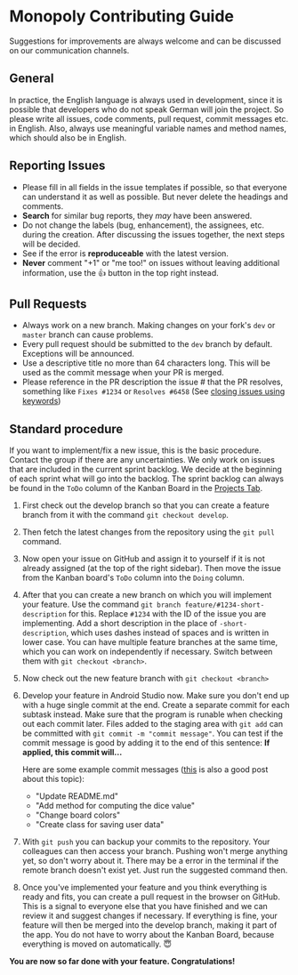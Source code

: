 # Monopoly Contributing Guide
Suggestions for improvements are always welcome and can be discussed on our communication channels.

## General
In practice, the English language is always used in development, since it is possible that developers who do not speak German will join the project.
So please write all issues, code comments, pull request, commit messages etc. in English. Also, always use meaningful variable names and method names, which should also be in English. 

## Reporting Issues
* Please fill in all fields in the issue templates if possible, so that everyone can understand it as well as possible. But never delete the headings and comments.
* **Search** for similar bug reports, they _may_ have been answered.
* Do not change the labels (bug, enhancement), the assignees, etc. during the creation. After discussing the issues together, the next steps will be decided.
* See if the error is **reproduceable** with the latest version.
* **Never** comment "+1" or "me too!" on issues without leaving additional information, use the :+1: button in the top right instead.

## Pull Requests
* Always work on a new branch. Making changes on your fork's `dev` or `master` branch can cause problems.
* Every pull request should be submitted to the `dev` branch by default. Exceptions will be announced.
* Use a descriptive title no more than 64 characters long. This will be used as the commit message when your PR is merged. 
* Please reference in the PR description the issue # that the PR resolves, something like `Fixes #1234` or `Resolves #6458` (See [closing issues using keywords](https://help.github.com/articles/closing-issues-using-keywords/))

## Standard procedure

If you want to implement/fix a new issue, this is the basic procedure. Contact the group if there are any uncertainties.
We only work on issues that are included in the current sprint backlog. We decide at the beginning of each sprint what will go into the backlog. The sprint backlog can always be found in the `ToDo` column of the Kanban Board in the [Projects Tab](https://github.com/SS20-SE2-Monopoly-Team/monopoly/projects).

1. First check out the develop branch so that you can create a feature branch from it with the command `git checkout develop`.

2. Then fetch the latest changes from the repository using the `git pull` command.

3. Now open your issue on GitHub and assign it to yourself if it is not already assigned (at the top of the right sidebar).
Then move the issue from the Kanban board's `ToDo` column into the `Doing` column.

4. After that you can create a new branch on which you will implement your feature. Use the command `git branch feature/#1234-short-description` for this. Replace `#1234` with the ID of the issue you are implementing.
Add a short description in the place of `-short-description`, which uses dashes instead of spaces and is written in lower case.
You can have multiple feature branches at the same time, which you can work on independently if necessary.
Switch between them with `git checkout <branch>`.

5. Now check out the new feature branch with `git checkout <branch>`

6. Develop your feature in Android Studio now. Make sure you don't end up with a huge single commit at the end.
Create a separate commit for each subtask instead. Make sure that the program is runable when checking out each commit later.
Files added to the staging area with `git add` can be committed with `git commit -m "commit message"`.
You can test if the commit message is good by adding it to the end of this sentence: **If applied, this commit will...**
    
    Here are some example commit messages ([this](https://chris.beams.io/posts/git-commit/) is also a good post about this topic):
    - "Update README.md"
    - "Add method for computing the dice value"
    - "Change board colors"
    - "Create class for saving user data"

7. With `git push` you can backup your commits to the repository. Your colleagues can then access your branch. Pushing won't merge anything yet, so don't worry about it. There may be a error in the terminal if the remote branch doesn't exist yet. Just run the suggested command then.

8. Once you've implemented your feature and you think everything is ready and fits, you can create a pull request in the browser on GitHub.
This is a signal to everyone else that you have finished and we can review it and suggest changes if necessary. If everything is fine, your feature will then be merged into the develop branch, making it part of the app.
You do not have to worry about the Kanban Board, because everything is moved on automatically. 😇

**You are now so far done with your feature. Congratulations!**

